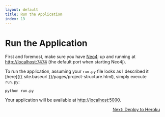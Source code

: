 ```yaml
---
layout: default
title: Run the Application
index: 13
---
```


# Run the Application

First and foremost, make sure you have [Neo4j](http://neo4j.com/download/other-releases/) up and running at [http://localhost:7474](http://localhost:7474) (the default port when starting Neo4j).

To run the application, assuming your `run.py` file looks as I described it [here]({{ site.baseurl }}/pages/project-structure.html), simply execute `run.py`:

```
python run.py
```

Your application will be available at [http://localhost:5000](http://localhost:5000).

<p align="right"><a href="{{ site.baseurl }}/pages/deploy-heroku.html">Next: Deploy to Heroku</a></p>
